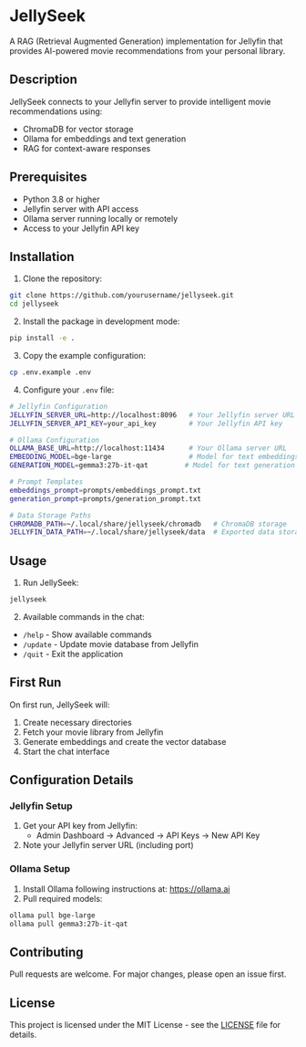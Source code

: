 # JellySeek

A RAG (Retrieval Augmented Generation) implementation for Jellyfin that provides AI-powered movie recommendations from your personal library.

## Description

JellySeek connects to your Jellyfin server to provide intelligent movie recommendations using:
- ChromaDB for vector storage
- Ollama for embeddings and text generation
- RAG for context-aware responses

## Prerequisites

- Python 3.8 or higher
- Jellyfin server with API access
- Ollama server running locally or remotely
- Access to your Jellyfin API key

## Installation

1. Clone the repository:
```bash
git clone https://github.com/yourusername/jellyseek.git
cd jellyseek
```

2. Install the package in development mode:
```bash
pip install -e .
```

3. Copy the example configuration:
```bash
cp .env.example .env
```

4. Configure your `.env` file:
```bash
# Jellyfin Configuration
JELLYFIN_SERVER_URL=http://localhost:8096   # Your Jellyfin server URL
JELLYFIN_SERVER_API_KEY=your_api_key        # Your Jellyfin API key

# Ollama Configuration
OLLAMA_BASE_URL=http://localhost:11434      # Your Ollama server URL
EMBEDDING_MODEL=bge-large                   # Model for text embeddings
GENERATION_MODEL=gemma3:27b-it-qat         # Model for text generation

# Prompt Templates
embeddings_prompt=prompts/embeddings_prompt.txt
generation_prompt=prompts/generation_prompt.txt

# Data Storage Paths
CHROMADB_PATH=~/.local/share/jellyseek/chromadb   # ChromaDB storage
JELLYFIN_DATA_PATH=~/.local/share/jellyseek/data  # Exported data storage
```

## Usage

1. Run JellySeek:
```bash
jellyseek
```

2. Available commands in the chat:
- `/help` - Show available commands
- `/update` - Update movie database from Jellyfin
- `/quit` - Exit the application

## First Run

On first run, JellySeek will:
1. Create necessary directories
2. Fetch your movie library from Jellyfin
3. Generate embeddings and create the vector database
4. Start the chat interface

## Configuration Details

### Jellyfin Setup
1. Get your API key from Jellyfin:
   - Admin Dashboard → Advanced → API Keys → New API Key
2. Note your Jellyfin server URL (including port)

### Ollama Setup
1. Install Ollama following instructions at: https://ollama.ai
2. Pull required models:
```bash
ollama pull bge-large
ollama pull gemma3:27b-it-qat
```

## Contributing

Pull requests are welcome. For major changes, please open an issue first.

## License

This project is licensed under the MIT License - see the [LICENSE](LICENSE) file for details.